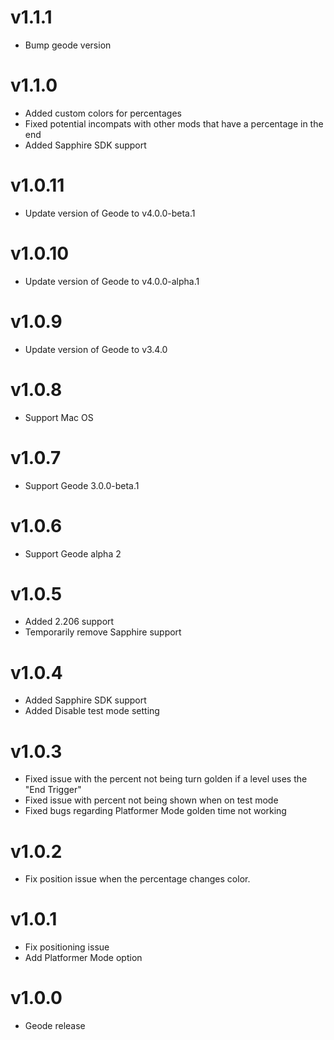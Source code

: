 # v1.1.1
- Bump geode version
# v1.1.0
- Added custom colors for percentages
- Fixed potential incompats with other mods that have a percentage in the end
- Added Sapphire SDK support
# v1.0.11
- Update version of Geode to v4.0.0-beta.1
# v1.0.10
- Update version of Geode to v4.0.0-alpha.1
# v1.0.9
- Update version of Geode to v3.4.0
# v1.0.8
- Support Mac OS
# v1.0.7
- Support Geode 3.0.0-beta.1
# v1.0.6 
- Support Geode alpha 2
# v1.0.5
- Added 2.206 support
- Temporarily remove Sapphire support
# v1.0.4 
- Added Sapphire SDK support
- Added Disable test mode setting
# v1.0.3 
- Fixed issue with the percent not being turn golden if a level uses the "End Trigger"
- Fixed issue with percent not being shown when on test mode
- Fixed bugs regarding Platformer Mode golden time not working
# v1.0.2
- Fix position issue when the percentage changes color.
# v1.0.1 
- Fix positioning issue
- Add Platformer Mode option
# v1.0.0
- Geode release
